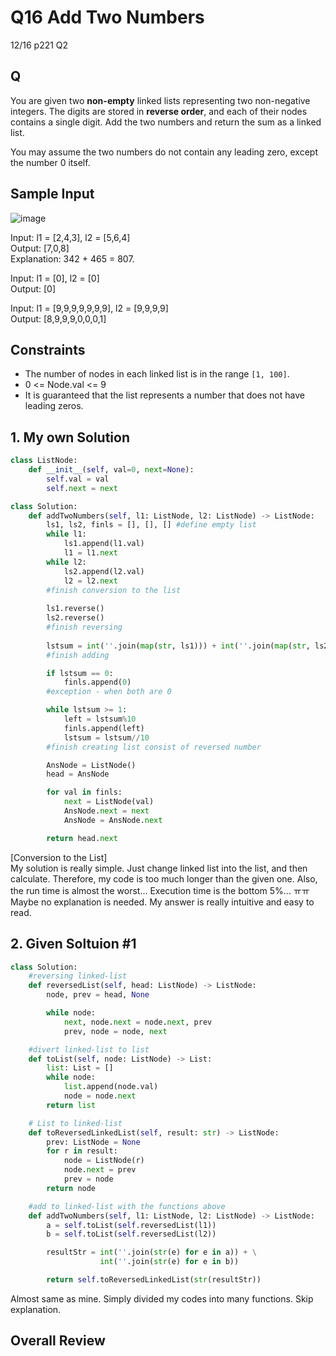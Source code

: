 # Q16 Add Two Numbers

12/16 p221 Q2

## Q

You are given two __non-empty__ linked lists representing two non-negative integers. The digits are stored in __reverse order__, and each of their nodes contains a single digit. Add the two numbers and return the sum as a linked list.

You may assume the two numbers do not contain any leading zero, except the number 0 itself.

## Sample Input

![image](https://user-images.githubusercontent.com/68508521/146377788-04479890-b18b-4a64-8e79-5ea9ec556ff9.png)

Input: l1 = [2,4,3], l2 = [5,6,4]  
Output: [7,0,8]  
Explanation: 342 + 465 = 807.  

Input: l1 = [0], l2 = [0]  
Output: [0]  

Input: l1 = [9,9,9,9,9,9,9], l2 = [9,9,9,9]  
Output: [8,9,9,9,0,0,0,1]

## Constraints
- The number of nodes in each linked list is in the range `[1, 100]`.
- 0 <= Node.val <= 9
- It is guaranteed that the list represents a number that does not have leading zeros.


## 1. My own Solution

```py
class ListNode:
    def __init__(self, val=0, next=None):
        self.val = val
        self.next = next

class Solution:
    def addTwoNumbers(self, l1: ListNode, l2: ListNode) -> ListNode:
        ls1, ls2, finls = [], [], [] #define empty list
        while l1:
            ls1.append(l1.val)
            l1 = l1.next
        while l2:
            ls2.append(l2.val)
            l2 = l2.next
        #finish conversion to the list
        
        ls1.reverse()
        ls2.reverse()
        #finish reversing
        
        lstsum = int(''.join(map(str, ls1))) + int(''.join(map(str, ls2)))
        #finish adding

        if lstsum == 0:
            finls.append(0)
        #exception - when both are 0

        while lstsum >= 1:
            left = lstsum%10
            finls.append(left)
            lstsum = lstsum//10
        #finish creating list consist of reversed number

        AnsNode = ListNode()
        head = AnsNode

        for val in finls:
            next = ListNode(val)
            AnsNode.next = next
            AnsNode = AnsNode.next

        return head.next
```

[Conversion to the List]  
My solution is really simple. Just change linked list into the list, and then calculate. Therefore, my code is too much longer than the given one. Also, the run time is almost the worst... Execution time is the bottom 5%... ㅠㅠ Maybe no explanation is needed. My answer is really intuitive and easy to read.

## 2. Given Soltuion #1

```py
class Solution:
    #reversing linked-list
    def reversedList(self, head: ListNode) -> ListNode:
        node, prev = head, None

        while node:
            next, node.next = node.next, prev
            prev, node = node, next

    #divert linked-list to list
    def toList(self, node: ListNode) -> List:
        list: List = []
        while node:
            list.append(node.val)
            node = node.next
        return list

    # List to linked-list
    def toReversedLinkedList(self, result: str) -> ListNode:
        prev: ListNode = None
        for r in result:
            node = ListNode(r)
            node.next = prev
            prev = node
        return node

    #add to linked-list with the functions above
    def addTwoNumbers(self, l1: ListNode, l2: ListNode) -> ListNode:
        a = self.toList(self.reversedList(l1))
        b = self.toList(self.reversedList(l2))

        resultStr = int(''.join(str(e) for e in a)) + \
                    int(''.join(str(e) for e in b))

        return self.toReversedLinkedList(str(resultStr))
```
Almost same as mine. Simply divided my codes into many functions. Skip explanation.


## Overall Review
 

